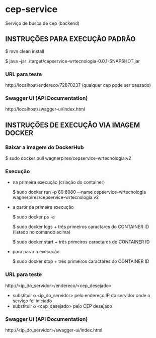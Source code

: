 # cep-service

Serviço de busca de cep (backend)

## INSTRUÇÕES PARA EXECUÇÃO PADRÃO

$ mvn clean install

$ java -jar ./target/cepservice-wrtecnologia-0.0.1-SNAPSHOT.jar

### URL para teste
http://localhost/endereco/72870237 (qualquer cep pode ser passado)

### Swagger UI (API Documentation)
http://localhost/swagger-ui/index.html


## INSTRUÇÕES DE EXECUÇÃO VIA IMAGEM DOCKER

### Baixar a imagem do DockerHub
$ sudo docker pull wagnerpires/cepservice-wrtecnologia:v2

### Execução

* na primeira execução (criação do container)

  $ sudo docker run -p 80:8080 --name cepservice-wrtecnologia wagnerpires/cepservice-wrtecnologia:v2

* a partir da primeira execução

  $ sudo docker ps -a

  $ sudo docker logs + três primeiros caractares do CONTAINER ID (listado no comando acima)
  
  $ sudo docker start + três primeiros caractares do CONTAINER ID

* para parar a execução

  $ sudo docker stop + três primeiros caractares do CONTAINER ID

### URL para teste

http://<ip_do_servidor>/endereco/<cep_desejado>
  
* substituir o <ip_do_servidor> pelo endereço IP do servidor onde o serviço foi iniciado
* substituir o <cep_desejado> pelo CEP desejado

### Swagger UI (API Documentation)

http://<ip_do_servidor>/swagger-ui/index.html
